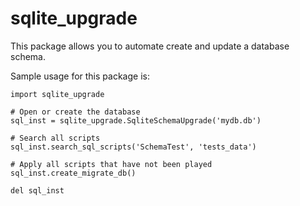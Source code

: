 # sqlite_upgrade

This package allows you to automate create and update a database schema.

Sample usage for this package is:
```
import sqlite_upgrade

# Open or create the database
sql_inst = sqlite_upgrade.SqliteSchemaUpgrade('mydb.db')

# Search all scripts 
sql_inst.search_sql_scripts('SchemaTest', 'tests_data')

# Apply all scripts that have not been played
sql_inst.create_migrate_db()

del sql_inst
```

